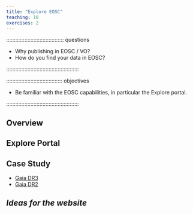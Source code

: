 ```yaml
---
title: "Explore EOSC"
teaching: 10
exercises: 2
---
```


:::::::::::::::::::::::::::::::::::::: questions 

- Why publishing in EOSC / VO?
- How do you find your data in EOSC?

::::::::::::::::::::::::::::::::::::::::::::::::

::::::::::::::::::::::::::::::::::::: objectives

- Be familiar with the EOSC capabilities, in particular the Explore portal.
 
::::::::::::::::::::::::::::::::::::::::::::::::



<!--  ----------------------------------------- -->
<!--            Overview                        -->
<!--  ----------------------------------------- -->
## Overview



<!--  ----------------------------------------- -->
<!--            Explore Portal                  -->
<!--  ----------------------------------------- -->
## Explore Portal



<!--  ----------------------------------------- -->
<!--            Case study 	                -->
<!--  ----------------------------------------- -->
## Case Study

- [Gaia DR3][explore-gaiadr3]
- [Gaia DR2][explore-gaiadr2]



<!--  ----------------------------------------- -->
<!--  ----------------------------------------- -->
<!--  ----------------------------------------- -->
## *Ideas for the website* 




<!--  ----------------------------------------- -->
<!--            Link references                 -->
<!--  ----------------------------------------- -->
[explore-gaiadr2]: https://explore.eosc-portal.eu/search/find?qf=true&fv0=https:%2F%2Fdoi.org%2F10.5270%2Fesa-qa4lep3&f0=q&active=result&page=1
[explore-gaiadr3]: https://explore.eosc-portal.eu/search/find?f0=q&fv0=https:%2F%2Fdoi.org%2F10.5270%2Fesa-ycsawu7&type=datasets&active=result&page=1
